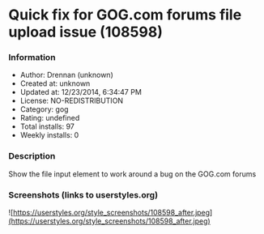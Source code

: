 # Quick fix for GOG.com forums file upload issue (108598)

### Information
- Author: Drennan (unknown)
- Created at: unknown
- Updated at: 12/23/2014, 6:34:47 PM
- License: NO-REDISTRIBUTION
- Category: gog
- Rating: undefined
- Total installs: 97
- Weekly installs: 0


### Description
Show the file input element to work around a bug on the GOG.com forums


### Screenshots (links to userstyles.org)
![https://userstyles.org/style_screenshots/108598_after.jpeg](https://userstyles.org/style_screenshots/108598_after.jpeg)


